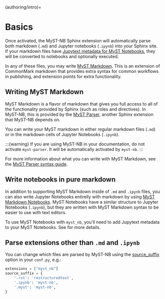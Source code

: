 
(authoring/intro)=
# Basics

Once activated, the MyST-NB Sphinx extension will automatically parse both
markdown (`.md`) and Jupyter notebooks (`.ipynb`) into your Sphinx site. If your
markdown files have [Jupytext metadata for MyST Notebooks](myst-nb/text-based),
they will be converted to notebooks and optionally executed.

In any of these files, you may write [MyST Markdown](https://myst-parser.readthedocs.io).
This is an extension of CommonMark markdown that provides extra syntax for common
workflows in publishing, and extension points for extra functionality.

## Writing MyST Markdown

MyST Markdown is a flavor of markdown that gives you full access to all of the
functionality provided by Sphinx (such as roles and directives). In MyST-NB, this
is provided by the [MyST Parser](https://myst-parser.readthedocs.io/en/latest/), another
Sphinx extension that MyST-NB depends on.

You can write your MyST markdown in either regular markdown files (`.md`) or in
the markdown cells of Jupyter Notebooks (`.ipynb`).

:::{warning}
If you are using MyST-NB in your documentation, do not activate `myst-parser`. It will
be automatically activated by `myst-nb`.
:::

For more information about what you can write with MyST Markdown, see the
[MyST Parser syntax guide](https://myst-parser.readthedocs.io/en/latest/using/syntax.html).

## Write notebooks in pure markdown

In addition to supporting MyST Markdown inside of `.md` and `.ipynb` files, you can
also write Jupyter Notebooks entirelly with markdown by using
[MyST Markdown Notebooks](text-notebooks.md). MyST Notebooks have a similar structure
to Jupyter Notebooks (`.ipynb`), but they are written with MyST Markdown syntax to
be easier to use with text editors.

To use MyST Notebooks with `myst_nb`, you'll need to add Jupytext metadata to your
MyST Notebooks. See [](myst-nb/text-based) for more details.

## Parse extensions other than `.md` and `.ipynb`

You can change which files are parsed by MyST-NB using
the [source_suffix](https://www.sphinx-doc.org/en/master/usage/configuration.html#confval-source_suffix)
option in your `conf.py`, e.g.:

```python
extensions = ["myst_nb"]
source_suffix = {
    '.rst': 'restructuredtext',
    '.ipynb': 'myst-nb',
    '.myst': 'myst-nb',
}
```
